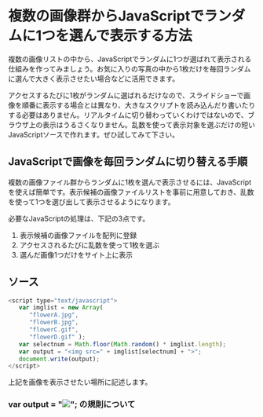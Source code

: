 # 複数の画像群からJavaScriptでランダムに1つを選んで表示する方法
複数の画像リストの中から、JavaScriptでランダムに1つが選ばれて表示される仕組みを作ってみましょう。お気に入りの写真の中から1枚だけを毎回ランダムに選んで大きく表示させたい場合などに活用できます。

アクセスするたびに1枚がランダムに選ばれるだけなので、スライドショーで画像を順番に表示する場合とは異なり、大きなスクリプトを読み込んだり書いたりする必要はありません。リアルタイムに切り替わっていくわけではないので、ブラウザ上の表示はうるさくなりません。乱数を使って表示対象を選ぶだけの短いJavaScriptソースで作れます。ぜひ試してみて下さい。

## JavaScriptで画像を毎回ランダムに切り替える手順
複数の画像ファイル群からランダムに1枚を選んで表示させるには、JavaScriptを使えば簡単です。表示候補の画像ファイルリストを事前に用意しておき、乱数を使って1つを選び出して表示させるようになります。

必要なJavaScriptの処理は、下記の3点です。

1. 表示候補の画像ファイルを配列に登録
1. アクセスされるたびに乱数を使って1枚を選ぶ
1. 選んだ画像1つだけをサイト上に表示

## ソース

~~~javascript
<script type="text/javascript">
   var imglist = new Array(
      "flowerA.jpg",
      "flowerB.jpg",
      "flowerC.gif",
      "flowerD.gif" );
   var selectnum = Math.floor(Math.random() * imglist.length);
   var output = "<img src=" + imglist[selectnum] + ">";
   document.write(output);
</script>
~~~

上記を画像を表示させたい場所に記述します。

### var output = "<img src=" + imglist[selectnum] + ">"; の規則について
